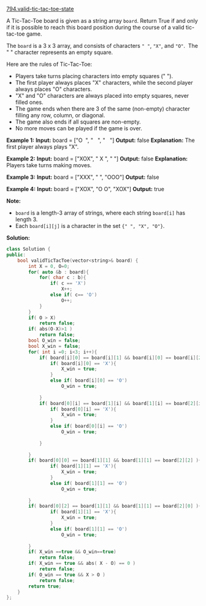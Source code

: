 [794.valid-tic-tac-toe-state](https://leetcode.com/problems/valid-tic-tac-toe-state/)  

A Tic-Tac-Toe board is given as a string array `board`. Return True if and only if it is possible to reach this board position during the course of a valid tic-tac-toe game.

The `board` is a 3 x 3 array, and consists of characters `" "`, `"X"`, and `"O"`.  The " " character represents an empty square.

Here are the rules of Tic-Tac-Toe:

*   Players take turns placing characters into empty squares (" ").
*   The first player always places "X" characters, while the second player always places "O" characters.
*   "X" and "O" characters are always placed into empty squares, never filled ones.
*   The game ends when there are 3 of the same (non-empty) character filling any row, column, or diagonal.
*   The game also ends if all squares are non-empty.
*   No more moves can be played if the game is over.

**Example 1:**
**Input:** board = \["O  ", "   ", "   "\]
**Output:** false
**Explanation:** The first player always plays "X".

**Example 2:**
**Input:** board = \["XOX", " X ", "   "\]
**Output:** false
**Explanation:** Players take turns making moves.

**Example 3:**
**Input:** board = \["XXX", "   ", "OOO"\]
**Output:** false

**Example 4:**
**Input:** board = \["XOX", "O O", "XOX"\]
**Output:** true

**Note:**

*   `board` is a length-3 array of strings, where each string `board[i]` has length 3.
*   Each `board[i][j]` is a character in the set `{" ", "X", "O"}`.  



**Solution:**  

```cpp
class Solution {
public:
    bool validTicTacToe(vector<string>& board) {
        int X = 0, O=0;
        for( auto &b : board){
            for( char c : b){
                if( c == 'X')
                    X++;
                else if( c== 'O')
                    O++;
            }
        }
        if( O > X)
            return false;
        if( abs(O-X)>1 )
            return false;
        bool O_win = false;
        bool X_win = false;
        for( int i =0; i<3; i++){
            if( board[i][0] == board[i][1] && board[i][0] == board[i][2] ){
                if( board[i][0] == 'X'){
                    X_win = true;
                }
                else if( board[i][0] == 'O')
                    O_win = true;
                    
            }
            if( board[0][i] == board[1][i] && board[1][i] == board[2][i] ){
                if( board[0][i] == 'X'){
                    X_win = true;
                }
                else if( board[0][i] == 'O')
                    O_win = true;
                    
            }
                
        }
        if( board[0][0] == board[1][1] && board[1][1] == board[2][2] ){
                if( board[1][1] == 'X'){
                    X_win = true;
                }
                else if( board[1][1] == 'O')
                    O_win = true;
                    
        }
        if( board[0][2] == board[1][1] && board[1][1] == board[2][0] ){
                if( board[1][1] == 'X'){
                    X_win = true;
                }
                else if( board[1][1] == 'O')
                    O_win = true;
                    
        }
        if( X_win ==true && O_win==true)
            return false;
        if( X_win == true && abs( X - O) == 0 )
            return false;
        if( O_win == true && X > O )
            return false;
        return true;
    }
};
```
      